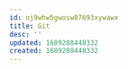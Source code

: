 ```yaml
---
id: oj9whw5gwosw87693xywawx
title: Git
desc: ''
updated: 1689208448332
created: 1689208448332
---
```

